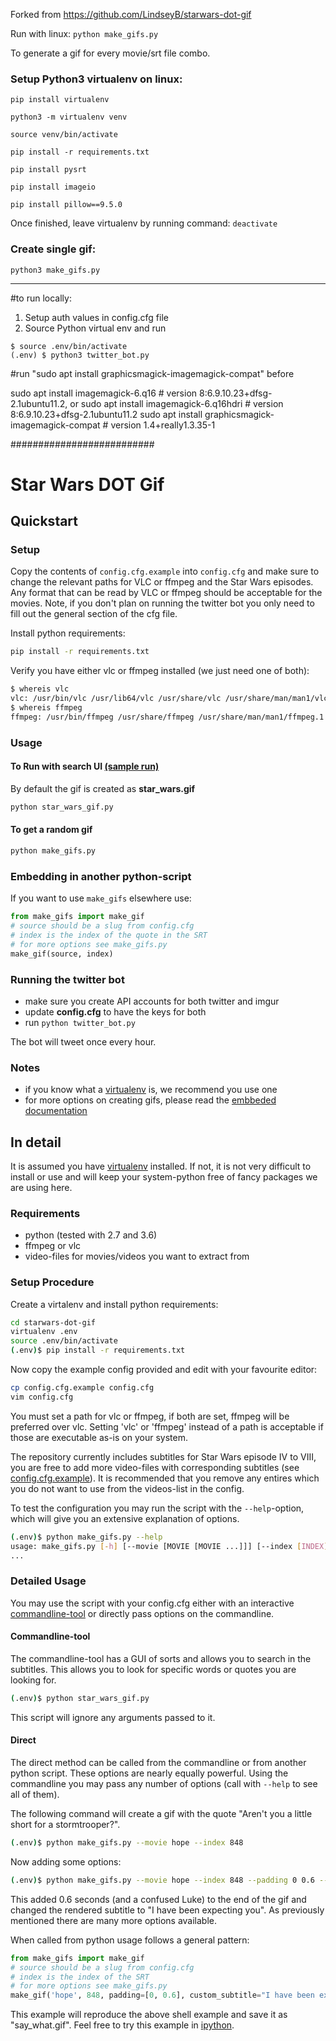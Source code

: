 Forked from https://github.com/LindseyB/starwars-dot-gif

Run with linux:
`python make_gifs.py `

To generate a gif for every movie/srt file combo.

### Setup Python3 virtualenv on linux:
`pip install virtualenv`

`python3 -m virtualenv venv`

`source venv/bin/activate`

`pip install -r requirements.txt`

`pip install pysrt`

`pip install imageio`

`pip install pillow==9.5.0`

Once finished, leave virtualenv by running command: `deactivate`

### Create single gif:
`python3 make_gifs.py`

----------------------------------------------

#to run locally:
1. Setup auth values in config.cfg file
2. Source Python virtual env and run 
```
$ source .env/bin/activate
(.env) $ python3 twitter_bot.py
```

#run "sudo apt install graphicsmagick-imagemagick-compat" before

sudo apt install imagemagick-6.q16                  # version 8:6.9.10.23+dfsg-2.1ubuntu11.2, or
sudo apt install imagemagick-6.q16hdri              # version 8:6.9.10.23+dfsg-2.1ubuntu11.2
sudo apt install graphicsmagick-imagemagick-compat  # version 1.4+really1.3.35-1







##########################

# Star Wars DOT Gif

## Quickstart

### Setup

Copy the contents of ```config.cfg.example``` into ```config.cfg``` and make sure to change the relevant paths for VLC or ffmpeg and the Star Wars episodes. Any format that can be read by VLC or ffmpeg should be acceptable for the movies. Note, if you don't plan on running the twitter bot you only need to fill out the general section of the cfg file.

Install python requirements:

```bash
pip install -r requirements.txt
```

Verify you have either vlc or ffmpeg installed (we just need one of both):

```bash
$ whereis vlc
vlc: /usr/bin/vlc /usr/lib64/vlc /usr/share/vlc /usr/share/man/man1/vlc.1.gz
$ whereis ffmpeg
ffmpeg: /usr/bin/ffmpeg /usr/share/ffmpeg /usr/share/man/man1/ffmpeg.1.gz
```

### Usage

#### To Run with search UI [(sample run)](http://www.youtube.com/watch?v=n387eBqnw1o)

By default the gif is created as **star_wars.gif**

```bash
python star_wars_gif.py
```

#### To get a random gif

```bash
python make_gifs.py
```

### Embedding in another python-script

If you want to use ```make_gifs``` elsewhere use:

```python
from make_gifs import make_gif
# source should be a slug from config.cfg
# index is the index of the quote in the SRT
# for more options see make_gifs.py
make_gif(source, index)
```

### Running the twitter bot

- make sure you create API accounts for both twitter and imgur
- update **config.cfg** to have the keys for both
- run ```python twitter_bot.py```

The bot will tweet once every hour.

### Notes

- if you know what a [virtualenv](https://virtualenv.pypa.io/en/stable/userguide/) is, we recommend you use one
- for more options on creating gifs, please read the [embbeded documentation](make_gifs.py)

## In detail

It is assumed you have [virtualenv](https://virtualenv.pypa.io/en/stable/installation/) installed. If not, it is not very difficult to install or use and will keep your system-python free of fancy packages we are using here.

### Requirements

- python (tested with 2.7 and 3.6)
- ffmpeg or vlc
- video-files for movies/videos you want to extract from

### Setup Procedure

Create a virtalenv and install python requirements:

```bash
cd starwars-dot-gif
virtualenv .env
source .env/bin/activate
(.env)$ pip install -r requirements.txt
```

Now copy the example config provided and edit with your favourite editor:

```bash
cp config.cfg.example config.cfg
vim config.cfg
```

You must set a path for vlc or ffmpeg, if both are set, ffmpeg will be preferred over vlc. Setting 'vlc' or 'ffmpeg' instead of a path is acceptable if those are executable as-is on your system.

The repository currently includes subtitles for Star Wars episode IV to VIII, you are free to add more video-files with corresponding subtitles (see [config.cfg.example](config.cfg.example)). It is recommended that you remove any entires which you do not want to use from the videos-list in the config.

To test the configuration you may run the script with the ```--help```-option, which will give you an extensive explanation of options.

```bash
(.env)$ python make_gifs.py --help
usage: make_gifs.py [-h] [--movie [MOVIE [MOVIE ...]]] [--index [INDEX]]
...
```

### Detailed Usage

You may use the script with your config.cfg either with an interactive [commandline-tool](star_wars_gif.py) or directly pass options on the commandline.

#### Commandline-tool

The commandline-tool has a GUI of sorts and allows you to search in the subtitles. This allows you to look for specific words or quotes you are looking for.

```bash
(.env)$ python star_wars_gif.py
```

This script will ignore any arguments passed to it.

#### Direct

The direct method can be called from the commandline or from another python script. These options are nearly equally powerful. Using the commandline you may pass any number of options (call with ```--help``` to see all of them).

The following command will create a gif with the quote "Aren't you a little short for a stormtrooper?".

```bash
(.env)$ python make_gifs.py --movie hope --index 848
```

Now adding some options:

```bash
(.env)$ python make_gifs.py --movie hope --index 848 --padding 0 0.6 --subtitle "I have been expecting you"
```

This added 0.6 seconds (and a confused Luke) to the end of the gif and changed the rendered subtitle to "I have been expecting you". As previously mentioned there are many more options available.

When called from python usage follows a general pattern:

```python
from make_gifs import make_gif
# source should be a slug from config.cfg
# index is the index of the SRT
# for more options see make_gifs.py
make_gif('hope', 848, padding=[0, 0.6], custom_subtitle="I have been expecting you", filename="say_what.gif")
```

This example will reproduce the above shell example and save it as "say_what.gif". Feel free to try this example in [ipython](http://ipython.readthedocs.io/en/stable/).
